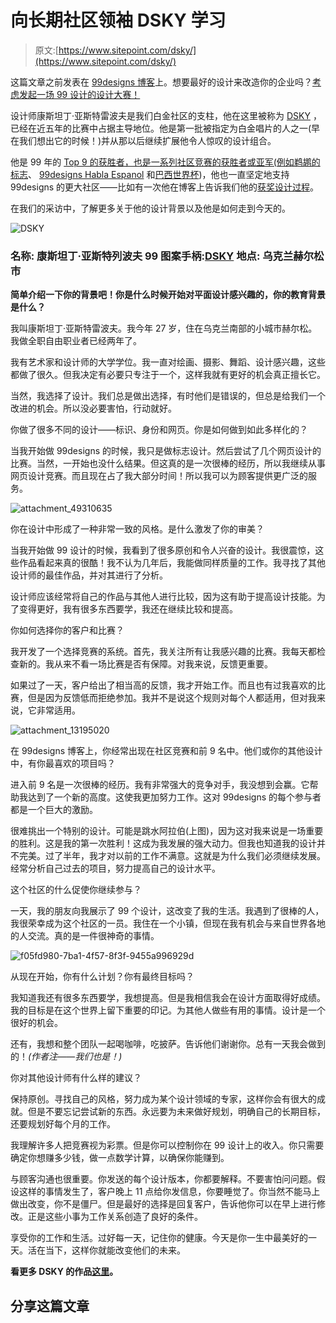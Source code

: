 # 向长期社区领袖 DSKY 学习

> 原文:[https://www.sitepoint.com/dsky/](https://www.sitepoint.com/dsky/)

这篇文章之前发表在 [99designs 博客](https://99designs.com/blog/portraits/learning-from-long-time-community-leader-dsky/?utm_source=partner&utm_medium=paid-referral&utm_campaign=sitepoint&utm_content=interview-post)上。想要最好的设计来改造你的企业吗？[考虑发起一场 99 设计的设计大赛！](https://99designs.com/launch/?utm_source=partner&utm_medium=paid-referral&utm_campaign=sitepoint&utm_content=interview-post)

设计师康斯坦丁·亚斯特雷波夫是我们白金社区的支柱，他在这里被称为 [DSKY](https://99designs.com/profiles/dsky/?utm_source=partner&utm_medium=paid-referral&utm_campaign=sitepoint&utm_content=interview-post) ，已经在近五年的比赛中占据主导地位。他是第一批被指定为白金唱片的人之一(早在我们想出它的时候！)并从那以后继续扩展他令人惊叹的设计组合。

他是 99 年的 [Top 9 的获胜者，也是一系列社区竞赛的获胜者或亚军(例如](https://99designs.com/blog/inside-99designs/top-9-at-99-results-december-2012/?utm_source=partner&utm_medium=paid-referral&utm_campaign=sitepoint&utm_content=interview-post)[鹈鹕的标志](https://99designs.com/blog/inside-99designs/pelicans-logo-contest-winner-and-top-designs/?utm_source=partner&utm_medium=paid-referral&utm_campaign=sitepoint&utm_content=interview-post)、 [99designs Habla Espanol](https://99designs.com/blog/inside-99designs/the-winners-of-99designs-habla-espanol-t-shirt-design-contest/?utm_source=partner&utm_medium=paid-referral&utm_campaign=sitepoint&utm_content=interview-post) 和[巴西世界杯](https://99designs.com/blog/inside-99designs/the-brazilian-word-cup-team-fan-contest-winne/?utm_source=partner&utm_medium=paid-referral&utm_campaign=sitepoint&utm_content=interview-post))，他也一直坚定地支持 99designs 的更大社区——比如有一次他在博客上告诉我们他的[获奖设计过程](https://99designs.com/blog/tips/winning-design-process-infographic/?utm_source=partner&utm_medium=paid-referral&utm_campaign=sitepoint&utm_content=interview-post)。

在我们的采访中，了解更多关于他的设计背景以及他是如何走到今天的。

![DSKY](../Images/74381a052577172ac24782ae44742a77.png)

### ****名称:**** 康斯坦丁·亚斯特列波夫 ****99 图案手柄:****[DSKY](https://99designs.com/profiles/dsky/?utm_source=partner&utm_medium=paid-referral&utm_campaign=sitepoint&utm_content=interview-post) ****地点:**** 乌克兰赫尔松市

**简单介绍一下你的背景吧！你是什么时候开始对平面设计感兴趣的，你的教育背景是什么？**

我叫康斯坦丁·亚斯特雷波夫。我今年 27 岁，住在乌克兰南部的小城市赫尔松。我做全职自由职业者已经两年了。

我有艺术家和设计师的大学学位。我一直对绘画、摄影、舞蹈、设计感兴趣，这些都做了很久。但我决定有必要只专注于一个，这样我就有更好的机会真正擅长它。

当然，我选择了设计。我们总是做出选择，有时他们是错误的，但总是给我们一个改进的机会。所以没必要害怕，行动就好。

你做了很多不同的设计——标识、身份和网页。你是如何做到如此多样化的？

当我开始做 99designs 的时候，我只是做标志设计。然后尝试了几个网页设计的比赛。当然，一开始也没什么结果。但这真的是一次很棒的经历，所以我继续从事网页设计竞赛。而且现在占了我大部分时间！所以我可以为顾客提供更广泛的服务。

![attachment_49310635](../Images/d96e3ea6992412e3575af4b58836389b.png)

你在设计中形成了一种非常一致的风格。是什么激发了你的审美？

当我开始做 99 设计的时候，我看到了很多原创和令人兴奋的设计。我很震惊，这些作品看起来真的很酷！我不认为几年后，我能做同样质量的工作。我寻找了其他设计师的最佳作品，并对其进行了分析。

设计师应该经常将自己的作品与其他人进行比较，因为这有助于提高设计技能。为了变得更好，我有很多东西要学，我还在继续比较和提高。

你如何选择你的客户和比赛？

我开发了一个选择竞赛的系统。首先，我关注所有让我感兴趣的比赛。我每天都检查新的。我从来不看一场比赛是否有保障。对我来说，反馈更重要。

如果过了一天，客户给出了相当高的反馈，我才开始工作。而且也有过我喜欢的比赛，但是因为反馈低而拒绝参加。我并不是说这个规则对每个人都适用，但对我来说，它非常适用。

![attachment_13195020](../Images/b3d93002ad92e102beab02c4b2e2595e.png)

在 99designs 博客上，你经常出现在社区竞赛和前 9 名中。他们或你的其他设计中，有你最喜欢的项目吗？

进入前 9 名是一次很棒的经历。我有非常强大的竞争对手，我没想到会赢。它帮助我达到了一个新的高度。这使我更加努力工作。这对 99designs 的每个参与者都是一个巨大的激励。

很难挑出一个特别的设计。可能是跳水阿拉伯(上图)，因为这对我来说是一场重要的胜利。这是我的第一次胜利！这成为我发展的强大动力。但我也知道我的设计并不完美。过了半年，我才对以前的工作不满意。这就是为什么我们必须继续发展。经常分析自己过去的项目，努力提高自己的设计水平。

这个社区的什么促使你继续参与？

一天，我的朋友向我展示了 99 个设计，这改变了我的生活。我遇到了很棒的人，我很荣幸成为这个社区的一员。我住在一个小镇，但现在我有机会与来自世界各地的人交流。真的是一件很神奇的事情。

![f05fd980-7ba1-4f57-8f3f-9455a996929d](../Images/0fe95834b7ca97605f890e96a6ef1240.png)

从现在开始，你有什么计划？你有最终目标吗？

我知道我还有很多东西要学，我想提高。但是我相信我会在设计方面取得好成绩。我的目标是在这个世界上留下重要的印记。为其他人做些有用的事情。设计是一个很好的机会。

还有，我想和整个团队一起喝咖啡，吃披萨。告诉他们谢谢你。总有一天我会做到的！*(作者注——我们也是！)*

你对其他设计师有什么样的建议？

保持原创。寻找自己的风格，努力成为某个设计领域的专家，这样你会有很大的成就。但是不要忘记尝试新的东西。永远要为未来做好规划，明确自己的长期目标，还要规划好每个月的工作。

我理解许多人把竞赛视为彩票。但是你可以控制你在 99 设计上的收入。你只需要确定你想赚多少钱，做一点数学计算，以确保你能赚到。

与顾客沟通也很重要。你发送的每个设计版本，你都要解释。不要害怕问问题。假设这样的事情发生了，客户晚上 11 点给你发信息，你要睡觉了。你当然不能马上做出改变，你不是僵尸。但是最好的选择是回复客户，告诉他你可以在早上进行修改。正是这些小事为工作关系创造了良好的条件。

享受你的工作和生活。过好每一天，记住你的健康。今天是你一生中最美好的一天。活在当下，这样你就能改变他们的未来。

**看更多 DSKY 的作品[这里](https://99designs.com/profiles/dsky/?utm_source=partner&utm_medium=paid-referral&utm_campaign=sitepoint&utm_content=interview-post)。**

## 分享这篇文章
